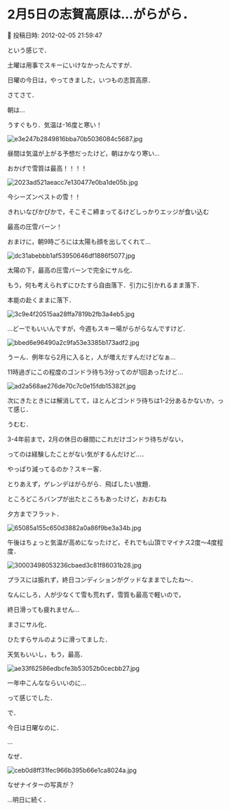 # 2月5日の志賀高原は…がらがら．

📅 投稿日時: 2012-02-05 21:59:47

という感じで．





土曜は用事でスキーにいけなかったんですが．


日曜の今日は，やってきました，いつもの志賀高原．





さてさて．


朝は…


うすぐもり．気温は-16度と寒い！




![e3e247b2849816bba70b5036084c5687.jpg](images/e3e247b2849816bba70b5036084c5687.jpg)




昼間は気温が上がる予想だったけど，朝はかなり寒い…


おかげで雪質は最高！！！！




![2023ad521aeacc7e130477e0ba1de05b.jpg](images/2023ad521aeacc7e130477e0ba1de05b.jpg)




今シーズンベストの雪！！





きれいなぴかぴかで，そこそこ締まってるけどしっかりエッジが食い込む


最高の圧雪バーン！


おまけに，朝9時ごろには太陽も顔を出してくれて…




![dc31abebbb1af53950646df1886f5077.jpg](images/dc31abebbb1af53950646df1886f5077.jpg)







太陽の下，最高の圧雪バーンで完全にサル化．


もう，何も考えられずにひたすら自由落下．引力に引かれるまま落下．


本能の赴くままに落下．




![3c9e4f20515aa28ffa7819b2fb3a4eb5.jpg](images/3c9e4f20515aa28ffa7819b2fb3a4eb5.jpg)







…どーでもいいんですが，今週もスキー場がらがらなんですけど．




![bbed6e96490a2c9fa53e3385b173adf2.jpg](images/bbed6e96490a2c9fa53e3385b173adf2.jpg)







うーん．例年なら2月に入ると，人が増えだすんだけどなぁ…


11時過ぎにこの程度のゴンドラ待ち3分ってのが1回あったけど…




![ad2a568ae276de70c7c0e15fdb15382f.jpg](images/ad2a568ae276de70c7c0e15fdb15382f.jpg)




次にきたときには解消してて，ほとんどゴンドラ待ちは1-2分あるかないか，って感じ．





うむむ．


3-4年前まで，2月の休日の昼間にこれだけゴンドラ待ちがない，


ってのは経験したことがない気がするんだけど…．


やっぱり減ってるのか？スキー客．





とりあえず，ゲレンデはがらがら．飛ばしたい放題．


ところどころバンプが出たところもあったけど，おおむね


夕方までフラット．




![65085a155c650d3882a0a86f9be3a34b.jpg](images/65085a155c650d3882a0a86f9be3a34b.jpg)







午後はちょっと気温が高めになったけど，それでも山頂でマイナス2度～4度程度．




![30003498053236cbaed3c81f86031b28.jpg](images/30003498053236cbaed3c81f86031b28.jpg)




プラスには振れず，終日コンディションがグッドなままでしたね～．





なんにしろ，人が少なくて雪も荒れず，雪質も最高で軽いので，


終日滑っても疲れません…


まさにサル化．


ひたすらサルのように滑ってました．


天気もいいし，もう，最高．




![ae33f62586edbcfe3b53052b0cecbb27.jpg](images/ae33f62586edbcfe3b53052b0cecbb27.jpg)




一年中こんなならいいのに…


って感じでした．





で．


今日は日曜なのに．


…


なぜ．




![ceb0d8ff31fec966b395b66e1ca8024a.jpg](images/ceb0d8ff31fec966b395b66e1ca8024a.jpg)




なぜナイターの写真が？


…明日に続く．
